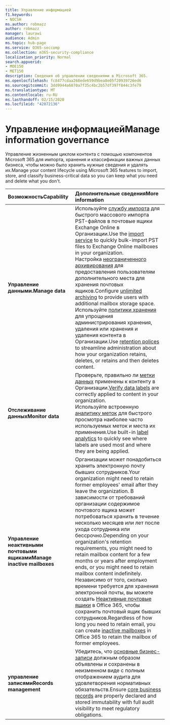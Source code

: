 ```yaml
---
title: Управление информацией
f1.keywords:
- NOCSH
ms.author: robmazz
author: robmazz
manager: laurawi
audience: Admin
ms.topic: hub-page
ms.service: O365-seccomp
ms.collection: m365-security-compliance
localization_priority: Normal
search.appverid:
- MOE150
- MET150
description: Сведения об управлении сведениями в Microsoft 365.
ms.openlocfilehash: fc8477cdaa268ede659d9bea8e05f20939726ed6
ms.sourcegitcommit: 3dd9944a6070a7f35c4bc2b57df397f844c3fe79
ms.translationtype: MT
ms.contentlocale: ru-RU
ms.lasthandoff: 02/15/2020
ms.locfileid: "42072136"
---
```

# <a name="manage-information-governance"></a><span data-ttu-id="6d6ca-103">Управление информацией</span><span class="sxs-lookup"><span data-stu-id="6d6ca-103">Manage information governance</span></span>

 <span data-ttu-id="6d6ca-104">Управление жизненным циклом контента с помощью компонентов Microsoft 365 для импорта, хранения и классификации важных данных бизнеса, чтобы можно было хранить нужные сведения и удалять их.</span><span class="sxs-lookup"><span data-stu-id="6d6ca-104">Manage your content lifecycle using Microsoft 365 features to import, store, and classify business-critical data so you can keep what you need and delete what you don't.</span></span>

|<span data-ttu-id="6d6ca-105">**Возможность**</span><span class="sxs-lookup"><span data-stu-id="6d6ca-105">**Capability**</span></span>|<span data-ttu-id="6d6ca-106">**Дополнительные сведения**</span><span class="sxs-lookup"><span data-stu-id="6d6ca-106">**More information**</span></span>|
|:-----|:-----|
| <span data-ttu-id="6d6ca-107">**Управление данными.**</span><span class="sxs-lookup"><span data-stu-id="6d6ca-107">**Manage data**</span></span> | <span data-ttu-id="6d6ca-108">Используйте [службу импорта](importing-pst-files-to-office-365.md) для быстрого массового импорта PST-файлов в почтовые ящики Exchange Online в Организации.</span><span class="sxs-lookup"><span data-stu-id="6d6ca-108">Use the [import service](importing-pst-files-to-office-365.md) to quickly bulk-import PST files to Exchange Online mailboxes in your organization.</span></span> <br> <span data-ttu-id="6d6ca-109">Настройка [неограниченного архивирования](unlimited-archiving.md) для предоставления пользователям дополнительного места для хранения почтовых ящиков.</span><span class="sxs-lookup"><span data-stu-id="6d6ca-109">Configure [unlimited archiving](unlimited-archiving.md) to provide users with additional mailbox storage space.</span></span> <br> <span data-ttu-id="6d6ca-110">Используйте [политики хранения](retention-policies.md) для упрощения администрирования хранения, удаления или хранения и удаления контента в Организации.</span><span class="sxs-lookup"><span data-stu-id="6d6ca-110">Use [retention polices](retention-policies.md) to streamline administration about how your organization retains, deletes, or retains and then deletes content.</span></span> |
| <span data-ttu-id="6d6ca-111">**Отслеживание данных**</span><span class="sxs-lookup"><span data-stu-id="6d6ca-111">**Monitor data**</span></span> | <span data-ttu-id="6d6ca-112">Проверьте, правильно ли [метки данных](view-label-activity-for-documents.md) применены к контенту в Организации.</span><span class="sxs-lookup"><span data-stu-id="6d6ca-112">[Verify data labels](view-label-activity-for-documents.md) are correctly applied to content in your organization.</span></span> <br> <span data-ttu-id="6d6ca-113">Используйте встроенную [аналитику меток](label-analytics.md) для быстрого просмотра наиболее часто используемых меток и места их применения.</span><span class="sxs-lookup"><span data-stu-id="6d6ca-113">Use built-in [label analytics](label-analytics.md) to quickly see where labels are used most and where they are being applied.</span></span>|
| <span data-ttu-id="6d6ca-114">**Управление неактивными почтовыми ящиками**</span><span class="sxs-lookup"><span data-stu-id="6d6ca-114">**Manage inactive mailboxes**</span></span> | <span data-ttu-id="6d6ca-115">Организации может понадобиться хранить электронную почту бывших сотрудников.</span><span class="sxs-lookup"><span data-stu-id="6d6ca-115">Your organization might need to retain former employees' email after they leave the organization.</span></span> <span data-ttu-id="6d6ca-116">В зависимости от требований организации содержимое почтового ящика может потребоваться хранить в течение несколько месяцев или лет после ухода сотрудника или бессрочно.</span><span class="sxs-lookup"><span data-stu-id="6d6ca-116">Depending on your organization's retention requirements, you might need to retain mailbox content for a few months or years after employment ends, or you might need to retain mailbox content indefinitely.</span></span> <span data-ttu-id="6d6ca-117">Независимо от того, сколько времени требуется для хранения электронной почты, вы можете создать [Неактивные почтовые ящики](inactive-mailboxes-in-office-365.md) в Office 365, чтобы сохранить почтовый ящик бывших сотрудников.</span><span class="sxs-lookup"><span data-stu-id="6d6ca-117">Regardless of how long you need to retain email, you can create [inactive mailboxes](inactive-mailboxes-in-office-365.md) in Office 365 to retain the mailbox of former employees.</span></span>  |
| <span data-ttu-id="6d6ca-118">**управление записями**</span><span class="sxs-lookup"><span data-stu-id="6d6ca-118">**Records management**</span></span> | <span data-ttu-id="6d6ca-119">Убедитесь, что [основные бизнес-записи](records-management.md) должным образом объявлены и сохранены в неизменном виде с полным отображением аудита для удовлетворения нормативных обязательств.</span><span class="sxs-lookup"><span data-stu-id="6d6ca-119">Ensure [core business records](records-management.md) are properly declared and stored immutability with full audit visibility to meet regulatory obligations.</span></span> |
